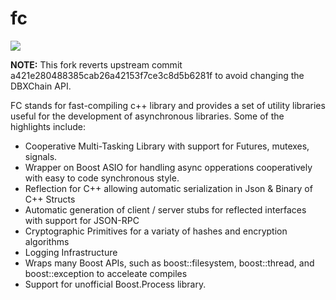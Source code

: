 fc
==

[![](https://travis-ci.org/dbxchain/dbxchain-fc.svg?branch=master)](https://travis-ci.org/dbxchain/bitshares-fc) 

**NOTE:** This fork reverts upstream commit a421e280488385cab26a42153f7ce3c8d5b6281f to avoid changing the DBXChain API.

FC stands for fast-compiling c++ library and provides a set of utility libraries useful
for the development of asynchronous libraries.  Some of the highlights include:

 - Cooperative Multi-Tasking Library with support for Futures, mutexes, signals.
 - Wrapper on Boost ASIO for handling async opperations cooperatively with easy to code synchronous style.
 - Reflection for C++ allowing automatic serialization in Json & Binary of C++ Structs 
 - Automatic generation of client / server stubs for reflected interfaces with support for JSON-RPC
 - Cryptographic Primitives for a variaty of hashes and encryption algorithms
 - Logging Infrastructure 
 - Wraps many Boost APIs, such as boost::filesystem, boost::thread, and boost::exception to acceleate compiles
 - Support for unofficial Boost.Process library.
